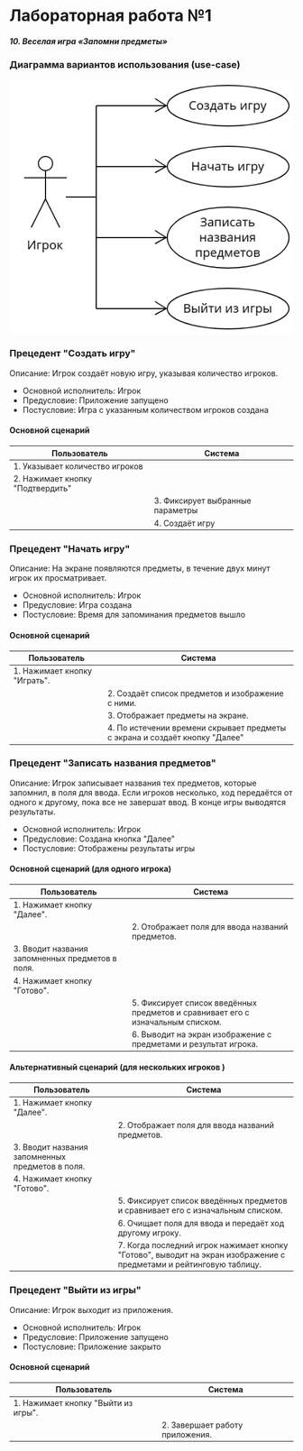 # Лабораторная работа №1
##### 10. Веселая игра «Запомни предметы»
### Диаграмма вариантов использования (use-case)
![use-case](lab1_diag.png)

### Прецедент "Создать игру"
Описание: Игрок создаёт новую игру, указывая количество игроков.
* Основной исполнитель: Игрок
* Предусловие: Приложение запущено
* Постусловие: Игра с указанным количеством игроков создана

#### Основной сценарий
|Пользователь|Система|
|-|-|
|1. Указывает количество игроков||
|2. Нажимает кнопку "Подтвердить"||
||3. Фиксирует выбранные параметры|
||4. Создаёт игру|


### Прецедент "Начать игру"
Описание: На экране появляются предметы, в течение двух минут игрок их просматривает.
* Основной исполнитель: Игрок
* Предусловие: Игра создана
* Постусловие: Время для запоминания предметов вышло

#### Основной сценарий
|Пользователь|Система|
|-|-|
|1. Нажимает кнопку "Играть".||
||2. Создаёт список предметов и изображение с ними.|
||3. Отображает предметы на экране.|
||4. По истечении времени скрывает предметы с экрана и создаёт кнопку "Далее"|

### Прецедент "Записать названия предметов"
Описание: Игрок записывает названия тех предметов, которые запомнил, в поля для ввода. Если игроков несколько, ход передаётся от одного к другому, пока все не завершат ввод. В конце игры выводятся результаты. 
* Основной исполнитель: Игрок
* Предусловие: Создана кнопка "Далее"
* Постусловие: Отображены результаты игры

#### Основной сценарий (для одного игрока)
|Пользователь|Система|
|-|-|
|1. Нажимает кнопку "Далее".||
||2. Отображает поля для ввода названий предметов.|
|3. Вводит названия запомненных предметов в поля.||
|4. Нажимает кнопку "Готово".||
||5. Фиксирует список введённых предметов и сравнивает его с изначальным списком.|
||6. Выводит на экран изображение с предметами и результат игрока.|

#### Альтернативный сценарий (для нескольких игроков )
|Пользователь|Система|
|-|-|
|1. Нажимает кнопку "Далее".||
||2. Отображает поля для ввода названий предметов.|
|3. Вводит названия запомненных предметов в поля.||
|4. Нажимает кнопку "Готово".||
||5. Фиксирует список введённых предметов и сравнивает его с изначальным списком.|
||6. Очищает поля для ввода и передаёт ход другому игроку.|
||7. Когда последний игрок нажимает кнопку "Готово", выводит на экран изображение с предметами и рейтинговую таблицу.|

### Прецедент "Выйти из игры"
Описание: Игрок выходит из приложения.
* Основной исполнитель: Игрок
* Предусловие: Приложение запущено
* Постусловие: Приложение закрыто

#### Основной сценарий
|Пользователь|Система|
|-|-|
|1. Нажимает кнопку "Выйти из игры".||
||2. Завершает работу приложения.|